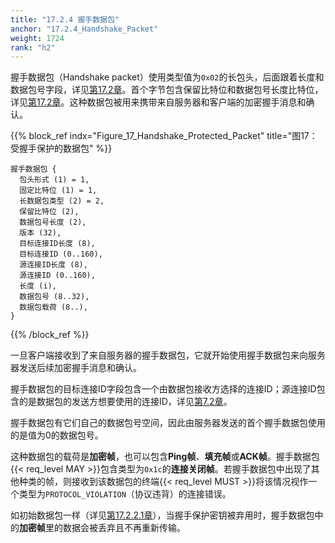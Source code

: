 ```yaml
---
title: "17.2.4 握手数据包"
anchor: "17.2.4_Handshake_Packet"
weight: 1724
rank: "h2"
---
```


握手数据包（Handshake packet）使用类型值为`0x02`的长包头，后面跟着长度和数据包号字段，详见[第17.2章]()。首个字节包含保留比特位和数据包号长度比特位，详见[第17.2章]()。这种数据包被用来携带来自服务器和客户端的加密握手消息和确认。

{{% block_ref
indx="Figure_17_Handshake_Protected_Packet"
title="图17：受握手保护的数据包" %}}

```
握手数据包 {
  包头形式 (1) = 1,
  固定比特位 (1) = 1,
  长数据包类型 (2) = 2,
  保留比特位 (2),
  数据包号长度 (2),
  版本 (32),
  目标连接ID长度 (8),
  目标连接ID (0..160),
  源连接ID长度 (8),
  源连接ID (0..160),
  长度 (i),
  数据包号 (8..32),
  数据包载荷 (8..),
}
```

{{% /block_ref %}}

一旦客户端接收到了来自服务器的握手数据包，它就开始使用握手数据包来向服务器发送后续加密握手消息和确认。

握手数据包的目标连接ID字段包含一个由数据包接收方选择的连接ID；源连接ID包含的是数据包的发送方想要使用的连接ID，详见[第7.2章]()。

握手数据包有它们自己的数据包号空间，因此由服务器发送的首个握手数据包使用的是值为0的数据包号。

这种数据包的载荷是**加密帧**，也可以包含**Ping帧**、**填充帧**或**ACK帧**。握手数据包{{< req_level MAY >}}包含类型为`0x1c`的**连接关闭帧**。若握手数据包中出现了其他种类的帧，则接收到该数据包的终端{{< req_level MUST >}}将该情况视作一个类型为`PROTOCOL_VIOLATION`（协议违背）的连接错误。

如初始数据包一样（详见[第17.2.2.1章]()），当握手保护密钥被弃用时，握手数据包中的**加密帧**里的数据会被丢弃且不再重新传输。
